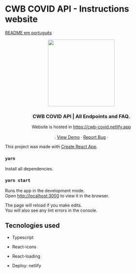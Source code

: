 
# CWB COVID API - Instructions website
[README em português](README.pt.md)
<p align="center">
  <a href="https://cwb-covid.netlify.app/">
    <img src="https://cdn.discordapp.com/attachments/685226653764550671/789647227165343754/logo512.png" width="220px" />
  </a>

  <h3 align="center">CWB COVID API | All Endpoints and FAQ.</h3>
  <p align="center">
    Website is hosted in <a href="https://cwb-covid.netlify.app/">https://cwb-covid.netlify.app</a>
    <br />
    <br />
    .
    <a href="https://cwb-covid.netlify.app/">View Demo</a>
    ·
    <a href="mailto:marcelorissette15@gmail.com">Report Bug</a>
    ·
    <br />
  </p>

</p>

This project was made with [Create React App](https://github.com/facebook/create-react-app).

### `yarn`

Install all dependencies.

### `yarn start`

Runs the app in the development mode.\
Open [http://localhost:3000](http://localhost:3000) to view it in the browser.

The page will reload if you make edits.\
You will also see any lint errors in the console.

## Tecnologies used

- Typescript

- React-icons

- React-loading

- Deploy: netlify